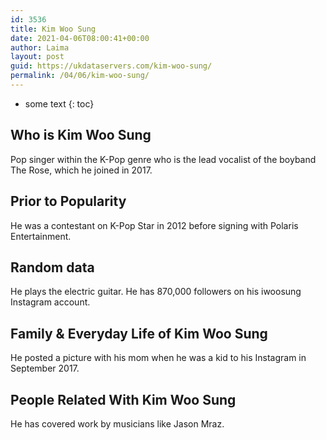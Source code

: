 ```yaml
---
id: 3536
title: Kim Woo Sung
date: 2021-04-06T08:00:41+00:00
author: Laima
layout: post
guid: https://ukdataservers.com/kim-woo-sung/
permalink: /04/06/kim-woo-sung/
---
```


* some text
{: toc}


## Who is Kim Woo Sung
                  
                  
                  
Pop singer within the K-Pop genre who is the lead vocalist of the boyband The Rose, which he joined in 2017.
                  
              
            
              
            
                
                
                
## Prior to Popularity
                  
                  
                  
He was a contestant on K-Pop Star in 2012 before signing with Polaris Entertainment. 
                  
              
            
              
            
                
                
                
## Random data
                  
                  
                  
He plays the electric guitar. He has 870,000 followers on his iwoosung Instagram account. 
                  
              
            
              
            
                
                
                
## Family & Everyday Life of Kim Woo Sung
                  
                  
                  
He posted a picture with his mom when he was a kid to his Instagram in September 2017.
                  
              
            
              
            
                
                
                
## People Related With Kim Woo Sung
                  
                  
                  
He has covered work by musicians like Jason Mraz.
                  
              
            
              
            
                
              
            
              
              
            
            
              
            
          
          
          